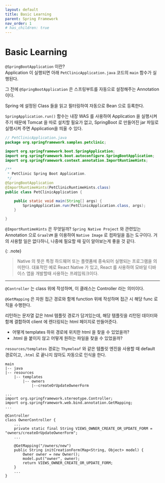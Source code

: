 ```yaml
---
layout: default
title: Basic Learning
parent: Spring Framework
nav_order: 1
# has_children: true
---
```


# Basic Learning

`@SpringBootApplication` 이란?<br>
Application 이 실행되면 아래 `PetClinicApplication.java` 코드의 `main` 함수가 실행된다. 

그 전에 `@SpringBootApplication` 은 스프링부트를 자동으로 설정해주는 Annotation 이다. 

Spring 에 설정된 Class 들을 읽고 필터링하여 자동으로 Bean 으로 등록한다.

`SpringApplication.run()` 함수는 내장 WAS 를 사용하여 Application 을 실행시켜주기 때문에 Tomcat 을 따로 설치할 필요가 없고, SpringBoot 로 만들어진 jar 파일로 실행시켜 주면 Application을 띄울 수 있다.

```java
// PetClinicApplication.java
package org.springframework.samples.petclinic;

import org.springframework.boot.SpringApplication;
import org.springframework.boot.autoconfigure.SpringBootApplication;
import org.springframework.context.annotation.ImportRuntimeHints;

/**
 * PetClinic Spring Boot Application.
 */
@SpringBootApplication
@ImportRuntimeHints(PetClinicRuntimeHints.class)
public class PetClinicApplication {

	public static void main(String[] args) {
		SpringApplication.run(PetClinicApplication.class, args);
	}

}
```

`@ImportRuntimeHints` 은 무엇일까? `Spring Native Project` 와 관련있는 Annotation 으로 `GraalVM` 을 이용하여 `Native Image` 로 컴파일을 돕는 도구이다.
거의 사용할 일은 없다하니, 나중에 필요할 때 깊이 알아보는게 좋을 것 같다.

{: .note}
> Native 의 뜻은 특정 하드웨어 또는 플랫폼에 종속되어 실행되는 프로그램을 의미한다. 대표적인 예로 React Native 가 있고, React 를 사용하여 모바일 디바이스 앱을 개발할때 사용하는 프레임워크이다. 

---
`@Controller` 는 class 위에 작성하며, 이 클래스는 Controller 라는 의미이다.

`@GetMapping` 은 자원 접근 경로와 함께 function 위에 작성하며 접근 시 해당 func 로직을 수행한다.

리턴하는 문자열 값은 html 템플릿 경로가 담겨있는데, 해당 템플릿을 리턴된 데이터와 함께 결합하여 client 에 렌더링되는 html 페이지로 만들어준다.

- 어떻게 templates 하위 경로에 위치한 html 을 찾을 수 있었을까? 
- .html 을 붙이지 않고 어떻게 원하는 파일을 찾을 수 있었을까?

`resources/templates` 경로는 `Thymeleaf` 와 같은 템플릿 엔진을 사용할 때 default 경로이고, `.html` 로 끝나지 않아도 자동으로 인식을 한다.

```
main
|-- java
|-- resources
	|-- templates
		|-- owners
			|--createOrUpdateOwnerForm
```

```
...
import org.springframework.stereotype.Controller;
import org.springframework.web.bind.annotation.GetMapping;
...

@Controller
class OwnerController {
	...
	private static final String VIEWS_OWNER_CREATE_OR_UPDATE_FORM = "owners/createOrUpdateOwnerForm";
	...

	@GetMapping("/owners/new")
	public String initCreationForm(Map<String, Object> model) {
		Owner owner = new Owner();
		model.put("owner", owner);
		return VIEWS_OWNER_CREATE_OR_UPDATE_FORM;
	}
	...
}

```
